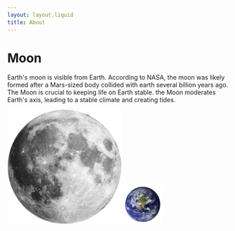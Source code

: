 ```yaml
---
layout: layout.liquid
title: About
---
```


#  Moon 
Earth's moon is visible from Earth. According to NASA, the moon was likely formed after a Mars-sized body collided with earth several billion years ago. The Moon is crucial to keeping life on Earth stable. the Moon moderates Earth's axis, leading to a stable climate and creating tides.

<img class="about" alt="planet" src="/images/moon.png" width="260" /> 
<img class="about" alt="planet" src="/images/earth.png" width="90" />

